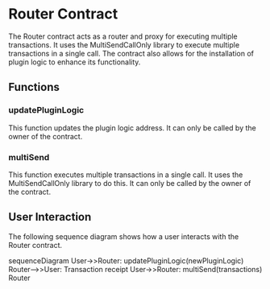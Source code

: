 # Router Contract

The Router contract acts as a router and proxy for executing multiple transactions. It uses the MultiSendCallOnly library to execute multiple transactions in a single call. The contract also allows for the installation of plugin logic to enhance its functionality.

## Functions

### updatePluginLogic

This function updates the plugin logic address. It can only be called by the owner of the contract.

### multiSend

This function executes multiple transactions in a single call. It uses the MultiSendCallOnly library to do this. It can only be called by the owner of the contract.

## User Interaction

The following sequence diagram shows how a user interacts with the Router contract.

sequenceDiagram
    User->>Router: updatePluginLogic(newPluginLogic)
    Router-->>User: Transaction receipt
    User->>Router: multiSend(transactions)
    Router

